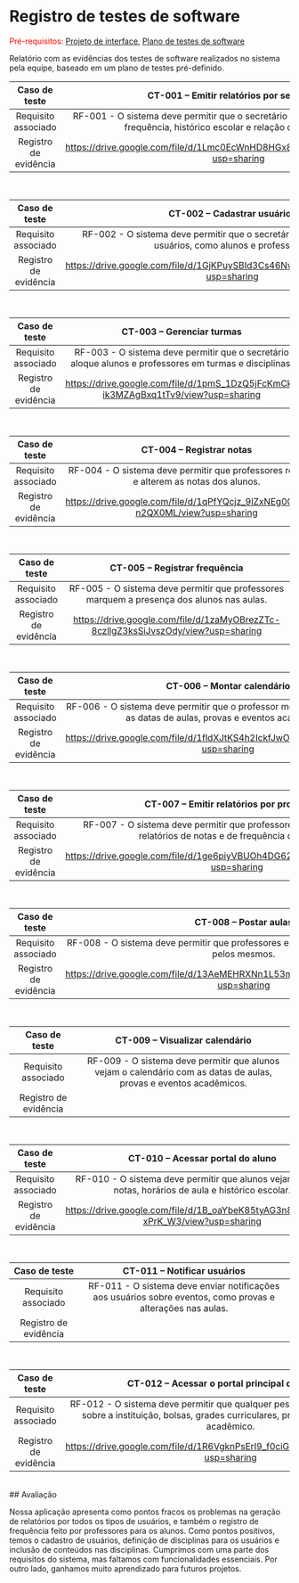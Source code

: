 # Registro de testes de software

<span style="color:red">Pré-requisitos: <a href="04-Projeto-interface.md"> Projeto de interface</a></span>, <a href="07-Plano-testes-software.md"> Plano de testes de software</a>

Relatório com as evidências dos testes de software realizados no sistema pela equipe, baseado em um plano de testes pré-definido.

| **Caso de teste** 	| **CT-001 – Emitir relatórios por secretários** 	|
|:---:	|:---:	|
| Requisito associado | RF-001 - O sistema deve permitir que o secretário gere os relatórios de notas, frequência, histórico escolar e relação de professores. |
| Registro de evidência | https://drive.google.com/file/d/1Lmc0EcWnHD8HGx8SEXo4EXbJP7hml_Kq/view?usp=sharing |

<br>

| **Caso de teste**  | **CT-002 – Cadastrar usuários**  |
|:---:	|:---:	|
| Requisito associado | RF-002 - O sistema deve permitir que o secretário cadastre e gerencie usuários, como alunos e professores. |
| Registro de evidência | https://drive.google.com/file/d/1GjKPuySBId3Cs46NwtA3GJz6oCLrT3Tf/view?usp=sharing |

<br>

| **Caso de teste**  | **CT-003 – Gerenciar turmas**  |
|:---:	|:---:	|
| Requisito associado | RF-003 - O sistema deve permitir que o secretário aloque alunos e professores em turmas e disciplinas. |
| Registro de evidência | https://drive.google.com/file/d/1pmS_1DzQ5jFcKmCk-ik3MZAgBxq1tTv9/view?usp=sharing |

<br>

| **Caso de teste**  | **CT-004 – Registrar notas**  |
|:---:	|:---:	|
| Requisito associado | RF-004 - O sistema deve permitir que professores registrem e alterem as notas dos alunos. |
| Registro de evidência | https://drive.google.com/file/d/1qPfYQcjz_9lZxNEg0G2xoFhi-n2QX0ML/view?usp=sharing |

<br>

| **Caso de teste**  | **CT-005 – Registrar frequência**  |
|:---:	|:---:	|
| Requisito associado | RF-005 - O sistema deve permitir que professores marquem a presença dos alunos nas aulas. |
| Registro de evidência | https://drive.google.com/file/d/1zaMyOBrezZTc-8czllgZ3ksSiJvszOdy/view?usp=sharing |

<br>

| **Caso de teste**  | **CT-006 – Montar calendário**  |
|:---:	|:---:	|
| Requisito associado | RF-006 - O sistema deve permitir que o professor monte um calendário com as datas de aulas, provas e eventos acadêmicos. |
| Registro de evidência | https://drive.google.com/file/d/1fldXJtKS4h2IckfJwOh71evKcFrDcXLo/view?usp=sharing |

<br>

| **Caso de teste**  | **CT-007 – Emitir relatórios por professores**  |
|:---:	|:---:	|
| Requisito associado | RF-007 - O sistema deve permitir que professores acessem e emitam os relatórios de notas e de frequência dos alunos. |
| Registro de evidência | https://drive.google.com/file/d/1ge6piyVBUOh4DG622prGcSW2yhXHRiOu/view?usp=sharing |

<br>

| **Caso de teste**  | **CT-008 – Postar aulas**  |
|:---:	|:---:	|
| Requisito associado | RF-008 - O sistema deve permitir que professores enviem as aulas disponibilizadas pelos mesmos. |
| Registro de evidência | https://drive.google.com/file/d/13AeMEHRXNn1L53mnN7AQJ8MnbODO2oad/view?usp=sharing |

<br>

| **Caso de teste**  | **CT-009 – Visualizar calendário**  |
|:---:	|:---:	|
| Requisito associado | RF-009 - O sistema deve permitir que alunos vejam o calendário com as datas de aulas, provas e eventos acadêmicos. |
| Registro de evidência |  |

<br>

| **Caso de teste**  | **CT-010 – Acessar portal do aluno**  |
|:---:	|:---:	|
| Requisito associado | RF-010 - O sistema deve permitir que alunos vejam as suas notas, horários de aula e histórico escolar. |
| Registro de evidência | https://drive.google.com/file/d/1B_oaYbeK85tyAG3n8IWpw9xC-xPrK_W3/view?usp=sharing |

<br>

| **Caso de teste**  | **CT-011 – Notificar usuários**  |
|:---:	|:---:	|
| Requisito associado | RF-011 -  O sistema deve enviar notificações aos usuários sobre eventos, como provas e alterações nas aulas. |
| Registro de evidência |  |

<br>

| **Caso de teste**  | **CT-012 – Acessar o portal principal do sistema**  |
|:---:	|:---:	|
| Requisito associado | RF-012 - O sistema deve permitir que qualquer pessoa veja as informações sobre a instituição, bolsas, grades curriculares, professores e currículo acadêmico. |
| Registro de evidência | https://drive.google.com/file/d/1R6VgknPsErI9_f0ciG9YYIwqZlWYOCdT/view?usp=sharing |

<br>
## Avaliação

Nossa aplicação apresenta como pontos fracos os problemas na geração de relatórios por todos os tipos de usuários, e também o registro de frequência feito por professores para os alunos.
Como pontos positivos, temos o cadastro de usuários, definição de disciplinas para os usuários e inclusão de conteúdos nas disciplinas. Cumprimos com uma parte dos requisitos do sistema, mas faltamos com funcionalidades essenciais.
Por outro lado, ganhamos muito aprendizado para futuros projetos.


